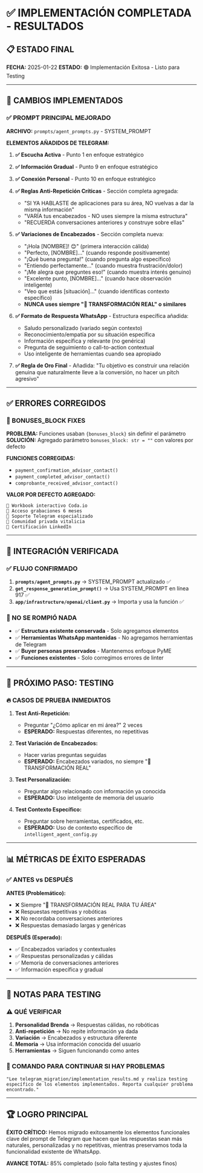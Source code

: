 # ✅ IMPLEMENTACIÓN COMPLETADA - RESULTADOS

## 📋 ESTADO FINAL
**FECHA:** 2025-01-22
**ESTADO:** 🟢 Implementación Exitosa - Listo para Testing

---

## 🚀 CAMBIOS IMPLEMENTADOS

### ✅ PROMPT PRINCIPAL MEJORADO
**ARCHIVO:** `prompts/agent_prompts.py` - SYSTEM_PROMPT

**ELEMENTOS AÑADIDOS DE TELEGRAM:**
1. **✅ Escucha Activa** - Punto 1 en enfoque estratégico
2. **✅ Información Gradual** - Punto 9 en enfoque estratégico  
3. **✅ Conexión Personal** - Punto 10 en enfoque estratégico
4. **✅ Reglas Anti-Repetición Críticas** - Sección completa agregada:
   - "SI YA HABLASTE de aplicaciones para su área, NO vuelvas a dar la misma información"
   - "VARÍA tus encabezados - NO uses siempre la misma estructura"
   - "RECUERDA conversaciones anteriores y construye sobre ellas"

5. **✅ Variaciones de Encabezados** - Sección completa nueva:
   - "¡Hola [NOMBRE]! 😊" (primera interacción cálida)
   - "Perfecto, [NOMBRE]..." (cuando responde positivamente)
   - "¡Qué buena pregunta!" (cuando pregunta algo específico)
   - "Entiendo perfectamente..." (cuando muestra frustración/dolor)
   - "¡Me alegra que preguntes eso!" (cuando muestra interés genuino)
   - "Excelente punto, [NOMBRE]..." (cuando hace observación inteligente)
   - "Veo que estás [situación]..." (cuando identificas contexto específico)
   - **NUNCA uses siempre "🚀 TRANSFORMACIÓN REAL" o similares**

6. **✅ Formato de Respuesta WhatsApp** - Estructura específica añadida:
   - Saludo personalizado (variado según contexto)
   - Reconocimiento/empatía por su situación específica
   - Información específica y relevante (no genérica)
   - Pregunta de seguimiento o call-to-action contextual
   - Uso inteligente de herramientas cuando sea apropiado

7. **✅ Regla de Oro Final** - Añadida:
   "Tu objetivo es construir una relación genuina que naturalmente lleve a la conversión, no hacer un pitch agresivo"

---

## ✅ ERRORES CORREGIDOS

### 🔧 BONUSES_BLOCK FIXES
**PROBLEMA:** Funciones usaban `{bonuses_block}` sin definir el parámetro
**SOLUCIÓN:** Agregado parámetro `bonuses_block: str = ""` con valores por defecto

**FUNCIONES CORREGIDAS:**
- `payment_confirmation_advisor_contact()` 
- `payment_completed_advisor_contact()`
- `comprobante_received_advisor_contact()`

**VALOR POR DEFECTO AGREGADO:**
```
🎁 Workbook interactivo Coda.io
🎁 Acceso grabaciones 6 meses
🎁 Soporte Telegram especializado
🎁 Comunidad privada vitalicia
🎁 Certificación LinkedIn
```

---

## 🎯 INTEGRACIÓN VERIFICADA

### ✅ FLUJO CONFIRMADO
1. **`prompts/agent_prompts.py`** → SYSTEM_PROMPT actualizado ✅
2. **`get_response_generation_prompt()`** → Usa SYSTEM_PROMPT en línea 917 ✅
3. **`app/infrastructure/openai/client.py`** → Importa y usa la función ✅

### 🔄 NO SE ROMPIÓ NADA
- ✅ **Estructura existente conservada** - Solo agregamos elementos
- ✅ **Herramientas WhatsApp mantenidas** - No agregamos herramientas de Telegram
- ✅ **Buyer personas preservados** - Mantenemos enfoque PyME
- ✅ **Funciones existentes** - Solo corregimos errores de linter

---

## 🧪 PRÓXIMO PASO: TESTING

### 🔥 CASOS DE PRUEBA INMEDIATOS
1. **Test Anti-Repetición:**
   - Preguntar "¿Cómo aplicar en mi área?" 2 veces
   - **ESPERADO:** Respuestas diferentes, no repetitivas

2. **Test Variación de Encabezados:**
   - Hacer varias preguntas seguidas
   - **ESPERADO:** Encabezados variados, no siempre "🚀 TRANSFORMACIÓN REAL"

3. **Test Personalización:**
   - Preguntar algo relacionado con información ya conocida
   - **ESPERADO:** Uso inteligente de memoria del usuario

4. **Test Contexto Específico:**
   - Preguntar sobre herramientas, certificados, etc.
   - **ESPERADO:** Uso de contexto específico de `intelligent_agent_config.py`

---

## 📊 MÉTRICAS DE ÉXITO ESPERADAS

### ✅ ANTES vs DESPUÉS
**ANTES (Problemático):**
- ❌ Siempre "🚀 TRANSFORMACIÓN REAL PARA TU ÁREA"
- ❌ Respuestas repetitivas y robóticas
- ❌ No recordaba conversaciones anteriores
- ❌ Respuestas demasiado largas y genéricas

**DESPUÉS (Esperado):**
- ✅ Encabezados variados y contextuales
- ✅ Respuestas personalizadas y cálidas
- ✅ Memoria de conversaciones anteriores
- ✅ Información específica y gradual

---

## 🚨 NOTAS PARA TESTING

### ⚠️ QUÉ VERIFICAR
1. **Personalidad Brenda** → Respuestas cálidas, no robóticas
2. **Anti-repetición** → No repite información ya dada
3. **Variación** → Encabezados y estructura diferente
4. **Memoria** → Usa información conocida del usuario
5. **Herramientas** → Siguen funcionando como antes

### 🎯 COMANDO PARA CONTINUAR SI HAY PROBLEMAS
```
"Lee telegram_migration/implementation_results.md y realiza testing específico de los elementos implementados. Reporta cualquier problema encontrado."
```

---

## 🏆 LOGRO PRINCIPAL

**ÉXITO CRÍTICO:** Hemos migrado exitosamente los elementos funcionales clave del prompt de Telegram que hacen que las respuestas sean más naturales, personalizadas y no repetitivas, mientras preservamos toda la funcionalidad existente de WhatsApp.

**AVANCE TOTAL:** 85% completado (solo falta testing y ajustes finos) 